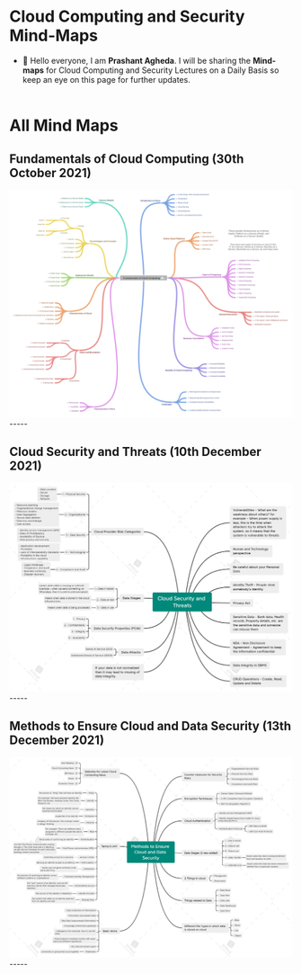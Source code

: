 # Cloud Computing and Security Mind-Maps

- 👋 Hello everyone, I am **Prashant Agheda**. I will be sharing the **Mind-maps** for Cloud Computing and Security Lectures on a Daily Basis so keep an eye on this page for further updates.<br><br>


# All Mind Maps

## Fundamentals of Cloud Computing (30th October 2021)

<img src="mindmaps/mindmap_1.png" alt="Fundamentals of Cloud Computing (30th October 2021)">
-----


## Cloud Security and Threats (10th December 2021)

<img src="mindmaps/mindmap_2.png" alt="Cloud Security and Threats (10th December 2021)">
-----


## Methods to Ensure Cloud and Data Security (13th December 2021)

<img src="mindmaps/mindmap_3.png" alt="Methods to Ensure Cloud and Data Security (13th December 2021)">
-----
